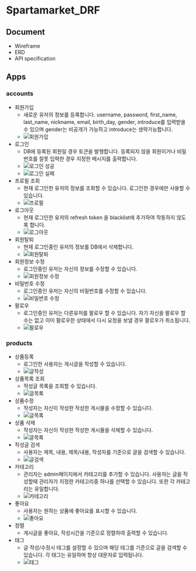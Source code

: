 # Spartamarket_DRF

## Document
- Wireframe
- ERD
- API specification
## Apps
### accounts
- 회원가입
    - 새로운 유저의 정보를 등록합니다. username, password, first_name, last_name, nickname, email, birth_day, gender, introduce를 입력받을 수 있으며 gender는 비공개가 가능하고 introduce는 생략가능합니다.
    - ![회원가입](postman/signup.JPG)
- 로그인
    - DB에 등록된 회원일 경우 토큰을 발행합니다. 등록되지 않을 회원이거나 비밀번호를 잘못 입력한 경우 지정한 메시지를 출력합니다.
    - ![로그인 성공](postman/login_success.JPG)
    - ![로그인 실패](postman/login_failure.JPG)
- 프로필 조회
    - 현재 로그인한 유저의 정보를 조회할 수 있습니다. 로그인한 경우에만 사용할 수 있습니다.
    - ![프로필](postman/profile.JPG)
- 로그아웃
    - 현재 로그인한 유저의 refresh token 을 blacklist에 추가하여 작동하지 않도록 합니다.
    - ![로그아웃](postman/logout.JPG)
- 회원탈퇴
    - 현재 로그인중인 유저의 정보를 DB에서 삭제합니다.
    - ![회원탈퇴](postman/account_delete.JPG)
- 회원정보 수정
    - 로그인중인 유저는 자신의 정보를 수정할 수 있습니다.
    - ![회원정보 수정](postman/account_update.JPG)
- 비밀번호 수정
    - 로그인중인 유저는 자신의 비밀번호를 수정할 수 있습니다.
    - ![비밀번호 수정](postman/password_update.JPG)
- 팔로우
    - 로그인중인 유저는 다른유저를 팔로우 할 수 있습니다. 자기 자신을 팔로우 할 수는 없고 이미 팔로우한 상태에서 다시 요청을 보낼 경우 팔로우가 취소됩니다.
    - ![팔로우](postman/follow.JPG)
### products
- 상품등록
    - 로그인한 사용자는 게시글을 작성할 수 있습니다.
    - ![글작성](postman/create.JPG)
- 상품목록 조회
    - 작성글 목록을 조회할 수 있습니다.
    - ![글목록](postman/index.JPG)
- 상품수정
    - 작성자는 자신이 작성한 작성한 게시물을 수정할 수 있습니다.
    - ![글목록](postman/update.JPG)
- 상품 삭제
    - 작성자는 자신이 작성한 작성한 게시물을 삭제할 수 있습니다.
    - ![글목록](postman/delete.JPG)
- 작성글 검색
    - 사용자는 제목, 내용, 제목/내용, 작성자를 기준으로 글을 검색할 수 있습니다.
    - ![글검색](postman/search.JPG)
- 카테고리
    - 관리자는 admin페이지에서 카테고리를 추가할 수 있습니다. 사용자는 글을 작성할때 관리자가 지정한 카테고리중 하나를 선택할 수 있습니다. 또한 각 카테고리는 유일합니다.
    - ![카테고리](postman/category.JPG)
- 좋아요
    - 사용자는 원하는 상품에 좋아요를 표시할 수 있습니다.
    - ![좋아요](postman/like.JPG)
- 정렬
    - 게시글을 좋아요, 작성시간을 기준으로 정렬하여 출력할 수 있습니다.
- 태그
    - 글 작성/수정시 태그를 설정할 수 있으며 해당 태그를 기준으로 글을 검색할 수 있습니다. 각 태그는 유일하며 항상 대문자로 입력됩니다.
    - ![태그](postman/tags.JPG)